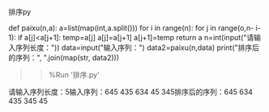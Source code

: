排序py

def paixu(n,a): a=list(map(int,a.split())) for i in range(n): for j in range(o,n- i- 1): if a[j]<a[j+1]: temp=a[j] a[j]=a[j+1] a[j+1]=temp return a n=int(input("请输入序列长度：")) data=input("输入序列：") data2=paixu(n,data) print("排序后的序列：", ".join(map(str, data2)))

>> %Run '排序.py'

请输入序列长度：5输入序列：645 435 634 45 345排序后的序列：645 634 435 345 45

>>>